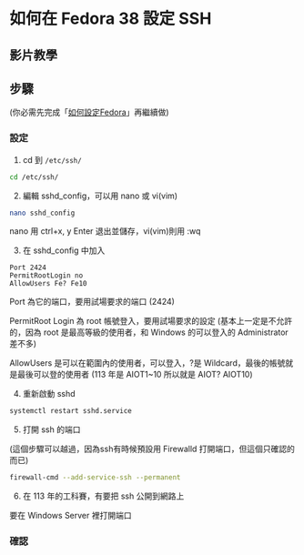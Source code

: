 # 如何在 Fedora 38 設定 SSH

## 影片教學
<!--
<video width="560" height="315" controls>
  <source src="/videos/ap-11.srv-content.mp4" type="video/mp4">
  Your browser does not support the video tag.
</video>-->

## 步驟

(你必需先完成「[如何設定Fedora](/fedora/how-to-setup-fedora-linux-2.md)」再繼續做)

### 設定

1. cd 到 `/etc/ssh/`

```bash
cd /etc/ssh/
```

2. 編輯 sshd_config，可以用 nano 或 vi(vim)

```sh
nano sshd_config
```

nano 用 ctrl+x, y Enter 退出並儲存，vi(vim)則用 :wq

3. 在 sshd_config 中加入

```
Port 2424 
PermitRootLogin no
AllowUsers Fe? Fe10
```
Port 為它的端口，要用試場要求的端口 (2424)

PermitRoot Login 為 root 帳號登入，要用試場要求的設定 (基本上一定是不允許的，因為 root 是最高等級的使用者，和 Windows 的可以登入的 Administrator 差不多)

AllowUsers 是可以在範圍內的使用者，可以登入，?是 Wildcard，最後的帳號就是最後可以登的使用者
(113 年是 AIOT1~10 所以就是 AIOT? AIOT10)

4. 重新啟動 sshd

 ```bash
 systemctl restart sshd.service
 ```

5. 打開 ssh 的端口

(這個步驟可以越過，因為ssh有時候預設用 Firewalld 打開端口，但這個只確認的而已)

```bash 
firewall-cmd --add-service-ssh --permanent
```

6. 在 113 年的工科賽，有要把 ssh 公開到網路上

要在 Windows Server 裡打開端口
### 確認